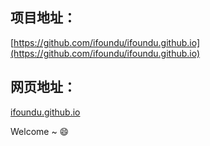 
## 项目地址：
[https://github.com/ifoundu/ifoundu.github.io](https://github.com/ifoundu/ifoundu.github.io)

## 网页地址：
[ifoundu.github.io](https://ifoundu.github.io)

Welcome ~ :smile:







